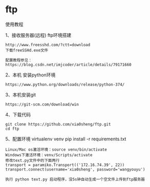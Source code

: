 # ftp
使用教程

1、接收服务器(远程) ftp环境搭建

    http://www.freesshd.com/?ctt=download 
    下载freeSSHd.exe文件
    
    配置教程参见：
    https://blog.csdn.net/imjcoder/article/details/79171660
    
2、本机 安装python环境


    https://www.python.org/downloads/release/python-374/
    
3、本机安装git


    https://git-scm.com/download/win
    
4、下载代码


    git clone https://github.com/xia0sheng/ftp.git
    cd ftp
    
    
5、配置环境
    virtualenv venv
    pip install -r requirements.txt
    
    Linux/Mac os激活环境：source venv/bin/activate 
    Windows下激活环境：venv/Scripts/activate
    修改text.py文件中的下面两行
    transport = paramiko.Transport(('172.16.74.39', 22))
    transport.connect(username='xia0sheng', password='wangyouyu')
    
    执行 python text.py 启动程序，没5s钟自动生成一个空文件上传到ftp服务器
    